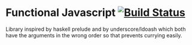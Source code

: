 # Functional Javascript [![Build Status](https://travis-ci.org/nicolasbrugneaux/functional-javascript.svg)](https://travis-ci.org/nicolasbrugneaux/functional-javascript)

Library inspired by haskell prelude and by underscore/ldoash which both have the
arguments in the wrong order so that prevents currying easily.
